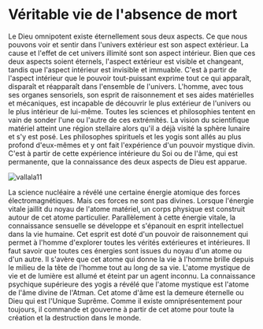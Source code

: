 # Véritable vie de l'absence de mort

Le Dieu omnipotent existe éternellement sous deux aspects. Ce que nous pouvons voir et sentir dans l'univers extérieur est son aspect extérieur. La cause et l'effet de cet univers illimité sont son aspect intérieur. Bien que ces deux aspects soient éternels, l'aspect extérieur est visible et changeant, tandis que l'aspect intérieur est invisible et immuable. C'est à partir de l'aspect intérieur que le pouvoir tout-puissant exprime tout ce qui apparaît, disparaît et réapparaît dans l'ensemble de l'univers. L'homme, avec tous ses organes sensoriels, son esprit de raisonnement et ses aides matérielles et mécaniques, est incapable de découvrir le plus extérieur de l'univers ou le plus intérieur de lui-même. Toutes les sciences et philosophies tentent en vain de sonder l'une ou l'autre de ces extrémités. La vision du scientifique matériel atteint une région stellaire alors qu'il a déjà visité la sphère lunaire et s'y est posé. Les philosophes spirituels et les yogis sont allés au plus profond d'eux-mêmes et y ont fait l'expérience d'un pouvoir mystique divin. C'est à partir de cette expérience intérieure du Soi ou de l'âme, qui est permanente, que la connaissance des deux aspects de Dieu est apparue.

![vallala11](https://github.com/vallalarenfrancais/vallalarenfrancais.github.io/assets/167332869/4086ef17-3dd3-4525-998b-169cf677b7af)

La science nucléaire a révélé une certaine énergie atomique des forces électromagnétiques. Mais ces forces ne sont pas divines. Lorsque l'énergie vitale jaillit du noyau de l'atome matériel, un corps physique est construit autour de cet atome particulier. Parallèlement à cette énergie vitale, la connaissance sensuelle se développe et s'épanouit en esprit intellectuel dans la vie humaine. Cet esprit est doté d'un pouvoir de raisonnement qui permet à l'homme d'explorer toutes les vérités extérieures et intérieures. Il faut savoir que toutes ces énergies sont issues du noyau d'un atome ou d'un autre. Il s'avère que cet atome qui donne la vie à l'homme brille depuis le milieu de la tête de l'homme tout au long de sa vie. L'atome mystique de vie et de lumière est allumé et éteint par un agent inconnu. La connaissance psychique supérieure des yogis a révélé que l'atome mystique est l'atome de l'âme divine de l'Atman. Cet atome d'âme est la demeure éternelle ou Dieu qui est l'Unique Suprême. Comme il existe omniprésentement pour toujours, il commande et gouverne à partir de cet atome pour toute la création et la destruction dans le monde.
